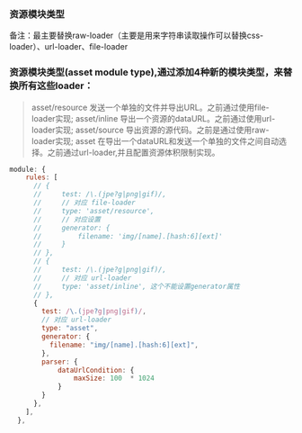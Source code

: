 ### 资源模块类型
备注：最主要替换raw-loader（主要是用来字符串读取操作可以替换css-loader）、url-loader、file-loader

### 资源模块类型(asset module type),通过添加4种新的模块类型，来替换所有这些loader：
> asset/resource 发送一个单独的文件并导出URL。之前通过使用file-loader实现;
> asset/inline 导出一个资源的dataURL。之前通过使用url-loader实现;
> asset/source 导出资源的源代码。之前是通过使用raw-loader实现;
> asset 在导出一个dataURL和发送一个单独的文件之间自动选择。之前通过url-loader,并且配置资源体积限制实现。


````javascript
module: {
    rules: [
      // {
      //     test: /\.(jpe?g|png|gif)/,
      //     // 对应 file-loader
      //     type: 'asset/resource',
      //     // 对应设置
      //     generator: {
      //         filename: 'img/[name].[hash:6][ext]'
      //     }
      // },
      // {
      //     test: /\.(jpe?g|png|gif)/,
      //     // 对应 url-loader
      //     type: 'asset/inline', 这个不能设置generator属性
      // },
      {
        test: /\.(jpe?g|png|gif)/,
        // 对应 url-loader
        type: "asset",
        generator: {
          filename: "img/[name].[hash:6][ext]",
        },
        parser: {
            dataUrlCondition: {
                maxSize: 100  * 1024
            }
        }
      },
    ],
  },
````